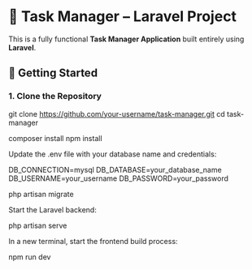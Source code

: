 # 📝 Task Manager – Laravel Project

This is a fully functional **Task Manager Application** built entirely using **Laravel**.

## 🚀 Getting Started

### 1. Clone the Repository

git clone https://github.com/your-username/task-manager.git
cd task-manager

composer install
npm install

Update the .env file with your database name and credentials:

DB_CONNECTION=mysql
DB_DATABASE=your_database_name
DB_USERNAME=your_username
DB_PASSWORD=your_password

php artisan migrate

Start the Laravel backend:

php artisan serve


In a new terminal, start the frontend build process:

npm run dev

